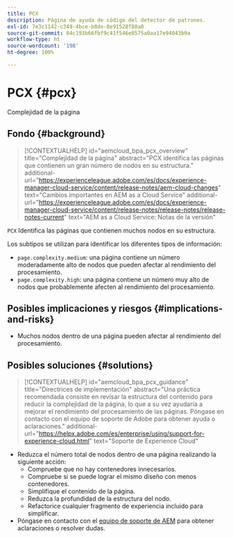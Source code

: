 ```yaml
---
title: PCX
description: Página de ayuda de código del detector de patrones.
exl-id: 7e3c1142-c349-4bce-b8de-8e91528f80a0
source-git-commit: 84c193b66fbf9c41f546e8575a0aa17e94043b9a
workflow-type: ht
source-wordcount: '198'
ht-degree: 100%

---
```


# PCX {#pcx}

Complejidad de la página

## Fondo {#background}

>[!CONTEXTUALHELP]
>id="aemcloud_bpa_pcx_overview"
>title="Complejidad de la página"
>abstract="PCX identifica las páginas que contienen un gran número de nodos en su estructura."
>additional-url="https://experienceleague.adobe.com/es/docs/experience-manager-cloud-service/content/release-notes/aem-cloud-changes" text="Cambios importantes en AEM as a Cloud Service"
>additional-url="https://experienceleague.adobe.com/es/docs/experience-manager-cloud-service/content/release-notes/release-notes/release-notes-current" text="AEM as a Cloud Service: Notas de la versión"

`PCX` Identifica las páginas que contienen muchos nodos en su estructura.

Los subtipos se utilizan para identificar los diferentes tipos de información:

* `page.complexity.medium`: una página contiene un número moderadamente alto de nodos que pueden afectar al rendimiento del procesamiento.
* `page.complexity.high`: una página contiene un número muy alto de nodos que probablemente afecten al rendimiento del procesamiento.

## Posibles implicaciones y riesgos {#implications-and-risks}

* Muchos nodos dentro de una página pueden afectar al rendimiento del procesamiento.

## Posibles soluciones {#solutions}

>[!CONTEXTUALHELP]
>id="aemcloud_bpa_pcx_guidance"
>title="Directrices de implementación"
>abstract="Una práctica recomendada consiste en revisar la estructura del contenido para reducir la complejidad de la página, lo que a su vez ayudaría a mejorar el rendimiento del procesamiento de las páginas. Póngase en contacto con el equipo de soporte de Adobe para obtener ayuda o aclaraciones."
>additional-url="https://helpx.adobe.com/es/enterprise/using/support-for-experience-cloud.html" text="Soporte de Experience Cloud"

* Reduzca el número total de nodos dentro de una página realizando la siguiente acción:
   * Compruebe que no hay contenedores innecesarios.
   * Compruebe si se puede lograr el mismo diseño con menos contenedores.
   * Simplifique el contenido de la página.
   * Reduzca la profundidad de la estructura del nodo.
   * Refactorice cualquier fragmento de experiencia incluido para simplificar.
* Póngase en contacto con el [equipo de soporte de AEM](https://helpx.adobe.com/es/enterprise/using/support-for-experience-cloud.html) para obtener aclaraciones o resolver dudas.
